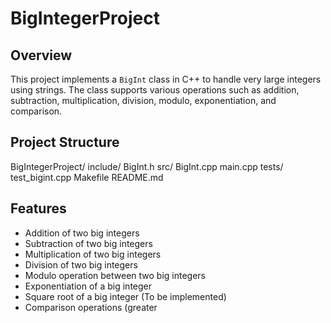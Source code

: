# BigIntegerProject

## Overview
This project implements a `BigInt` class in C++ to handle very large integers using strings. The class supports various operations such as addition, subtraction, multiplication, division, modulo, exponentiation, and comparison.

## Project Structure

BigIntegerProject/
include/
BigInt.h
src/
BigInt.cpp
main.cpp
tests/
test_bigint.cpp
Makefile
README.md

## Features
- Addition of two big integers
- Subtraction of two big integers
- Multiplication of two big integers
- Division of two big integers
- Modulo operation between two big integers
- Exponentiation of a big integer
- Square root of a big integer (To be implemented)
- Comparison operations (greater